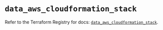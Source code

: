 # `data_aws_cloudformation_stack`

Refer to the Terraform Registry for docs: [`data_aws_cloudformation_stack`](https://registry.terraform.io/providers/hashicorp/aws/6.8.0/docs/data-sources/cloudformation_stack).
